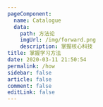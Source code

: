 ```yaml
---
pageComponent: 
  name: Catalogue
  data: 
    path: 方法论
    imgUrl: /img/forward.png
    description: 掌握核心科技
title: 掌握学习方法
date: 2020-03-11 21:50:54
permalink: /how
sidebar: false
article: false
comment: false
editLink: false
---
```

